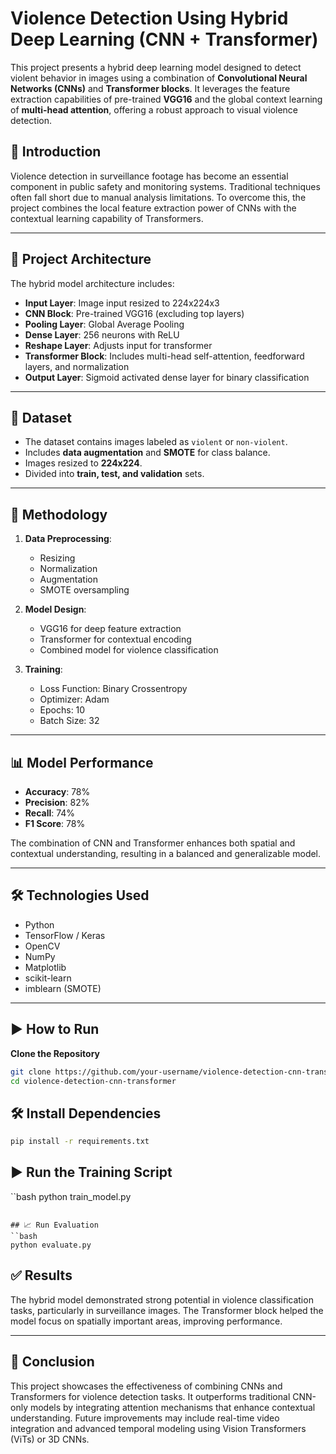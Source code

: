 # Violence Detection Using Hybrid Deep Learning (CNN + Transformer)

This project presents a hybrid deep learning model designed to detect violent behavior in images using a combination of **Convolutional Neural Networks (CNNs)** and **Transformer blocks**. It leverages the feature extraction capabilities of pre-trained **VGG16** and the global context learning of **multi-head attention**, offering a robust approach to visual violence detection.


## 🚀 Introduction

Violence detection in surveillance footage has become an essential component in public safety and monitoring systems. Traditional techniques often fall short due to manual analysis limitations. To overcome this, the project combines the local feature extraction power of CNNs with the contextual learning capability of Transformers.

---

## 🧠 Project Architecture

The hybrid model architecture includes:

- **Input Layer**: Image input resized to 224x224x3
- **CNN Block**: Pre-trained VGG16 (excluding top layers)
- **Pooling Layer**: Global Average Pooling
- **Dense Layer**: 256 neurons with ReLU
- **Reshape Layer**: Adjusts input for transformer
- **Transformer Block**: Includes multi-head self-attention, feedforward layers, and normalization
- **Output Layer**: Sigmoid activated dense layer for binary classification

---

## 📂 Dataset

- The dataset contains images labeled as `violent` or `non-violent`.
- Includes **data augmentation** and **SMOTE** for class balance.
- Images resized to **224x224**.
- Divided into **train, test, and validation** sets.

---

## 🔬 Methodology

1. **Data Preprocessing**:
   - Resizing
   - Normalization
   - Augmentation
   - SMOTE oversampling

2. **Model Design**:
   - VGG16 for deep feature extraction
   - Transformer for contextual encoding
   - Combined model for violence classification

3. **Training**:
   - Loss Function: Binary Crossentropy
   - Optimizer: Adam
   - Epochs: 10
   - Batch Size: 32

---

## 📊 Model Performance

- **Accuracy**: 78%
- **Precision**: 82%
- **Recall**: 74%
- **F1 Score**: 78%

The combination of CNN and Transformer enhances both spatial and contextual understanding, resulting in a balanced and generalizable model.

---

## 🛠️ Technologies Used

- Python
- TensorFlow / Keras
- OpenCV
- NumPy
- Matplotlib
- scikit-learn
- imblearn (SMOTE)

---

## ▶️ How to Run

**Clone the Repository**  
   ```bash
   git clone https://github.com/your-username/violence-detection-cnn-transformer.git
   cd violence-detection-cnn-transformer
   ```
## 🛠️ Install Dependencies

```bash
pip install -r requirements.txt
```

## ▶️ Run the Training Script
``bash
python train_model.py
```

## 📈 Run Evaluation
``bash
python evaluate.py

```
## ✅ Results

The hybrid model demonstrated strong potential in violence classification tasks, particularly in surveillance images. The Transformer block helped the model focus on spatially important areas, improving performance.

---

## 📌 Conclusion

This project showcases the effectiveness of combining CNNs and Transformers for violence detection tasks. It outperforms traditional CNN-only models by integrating attention mechanisms that enhance contextual understanding. Future improvements may include real-time video integration and advanced temporal modeling using Vision Transformers (ViTs) or 3D CNNs.
